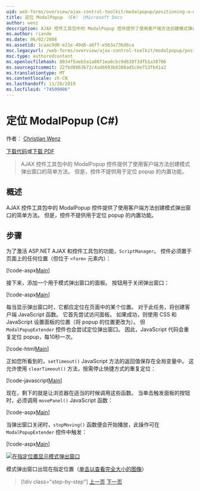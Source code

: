 ```yaml
---
uid: web-forms/overview/ajax-control-toolkit/modalpopup/positioning-a-modalpopup-cs
title: 定位 ModalPopup （C#） |Microsoft Docs
author: wenz
description: AJAX 控件工具包中的 ModalPopup 控件提供了使用客户端方法创建模式弹出窗口的简单方法。 但是，控件不提供 。
ms.author: riande
ms.date: 06/02/2008
ms.assetid: 1caac9d0-e21e-49d6-a8ff-e563a736d6ca
msc.legacyurl: /web-forms/overview/ajax-control-toolkit/modalpopup/positioning-a-modalpopup-cs
msc.type: authoredcontent
ms.openlocfilehash: 8034f5aeb5a1a80f1ea8cbc9d638f3dfb1a38706
ms.sourcegitcommit: 22fbd8863672c4ad6693b8388ad5c8e753fb41a2
ms.translationtype: MT
ms.contentlocale: zh-CN
ms.lasthandoff: 11/28/2019
ms.locfileid: "74599006"
---
```

# <a name="positioning-a-modalpopup-c"></a>定位 ModalPopup (C#)

作者： [Christian Wenz](https://github.com/wenz)

[下载代码](https://download.microsoft.com/download/2/4/0/24052038-f942-4336-905b-b60ae56f0dd5/ModalPopup4.cs.zip)或[下载 PDF](https://download.microsoft.com/download/b/6/a/b6ae89ee-df69-4c87-9bfb-ad1eb2b23373/modalpopup4CS.pdf)

> AJAX 控件工具包中的 ModalPopup 控件提供了使用客户端方法创建模式弹出窗口的简单方法。 但是，控件不提供用于定位 popup 的内置功能。

## <a name="overview"></a>概述

AJAX 控件工具包中的 ModalPopup 控件提供了使用客户端方法创建模式弹出窗口的简单方法。 但是，控件不提供用于定位 popup 的内置功能。

## <a name="steps"></a>步骤

为了激活 ASP.NET AJAX 和控件工具包的功能，`ScriptManager`。 控件必须置于页面上的任何位置（但位于 `<form>` 元素内）：

[!code-aspx[Main](positioning-a-modalpopup-cs/samples/sample1.aspx)]

接下来，添加一个用于模式弹出窗口的面板。 按钮用于关闭弹出窗口：

[!code-aspx[Main](positioning-a-modalpopup-cs/samples/sample2.aspx)]

每当显示弹出窗口时，它都应定位在页面中的某个位置。 对于此任务，将创建客户端 JavaScript 函数。 它首先尝试访问面板。 如果成功，则使用 CSS 和 JavaScript 设置面板的位置（将 popup 的位置更改为）。 但 `ModalPopupExtender` 控件也会尝试定位弹出窗口。 因此，JavaScript 代码会重复定位 popup，每10秒一次。

[!code-html[Main](positioning-a-modalpopup-cs/samples/sample3.html)]

正如您所看到的，`setTimeout()` JavaScript 方法的返回值保存在全局变量中。 这允许使用 `clearTimeout()` 方法，按需停止快捷方式的重复定位：

[!code-javascript[Main](positioning-a-modalpopup-cs/samples/sample4.js)]

现在，剩下的就是让浏览器在适当的时候调用这些函数。 当单击触发面板的按钮时，必须调用 `movePanel()` JavaScript 函数：

[!code-aspx[Main](positioning-a-modalpopup-cs/samples/sample5.aspx)]

当弹出窗口关闭时，`stopMoving()` 函数便会开始播放，此操作可在 `ModalPopupExtender` 控件中触发：

[!code-aspx[Main](positioning-a-modalpopup-cs/samples/sample6.aspx)]

[![在指定位置显示模式弹出窗口](positioning-a-modalpopup-cs/_static/image2.png)](positioning-a-modalpopup-cs/_static/image1.png)

模式弹出窗口出现在指定位置（[单击以查看完全大小的图像](positioning-a-modalpopup-cs/_static/image3.png)）

> [!div class="step-by-step"]
> [上一页](handling-postbacks-from-a-modalpopup-cs.md)
> [下一页](launching-a-modal-popup-window-from-server-code-vb.md)
